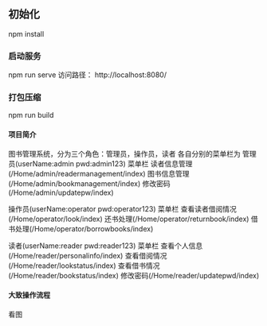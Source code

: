 ## 初始化
npm install
### 启动服务
npm run serve
访问路径： http://localhost:8080/
### 打包压缩
npm run build
#### 项目简介
图书管理系统，分为三个角色：管理员，操作员，读者
各自分别的菜单栏为
管理员(userName:admin  pwd:admin123)
菜单栏
读者信息管理(/Home/admin/readermanagement/index)
图书信息管理(/Home/admin/bookmanagement/index)
修改密码(/Home/admin/updatepw/index)



操作员(userName:operator  pwd:operator123)
菜单栏
查看读者借阅情况(/Home/operator/look/index)
还书处理(/Home/operator/returnbook/index)
借书处理(/Home/operator/borrowbooks/index)



读者(userName:reader  pwd:reader123)
菜单栏
查看个人信息(/Home/reader/personalinfo/index)
查看借阅情况(/Home/reader/lookstatus/index)
查看借书情况(/Home/reader/bookstatus/index)
修改密码(/Home/reader/updatepwd/index)


#### 大致操作流程
看图


